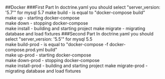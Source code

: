 ##Docker
###First Part
In doctrine.yaml you should select "server_version: '5.7'" for mysql 5.7
make build - is equal to "docker-compose build" \
make up - starting docker-compose \
make down - stopping docker-compose  
make install - building and starting project
make migrate - migrating database and load fixtures
###Second Part
In doctrine.yaml you should select "server_version: '5.5'" for mysql 5.5 \
make build-prod - is equal to "docker-compose -f docker-compose.prod.yml build" \
make up-prod - starting docker-compose \
make down-prod - stopping docker-compose  
make install-prod - building and starting project
make migrate-prod - migrating database and load fixtures
